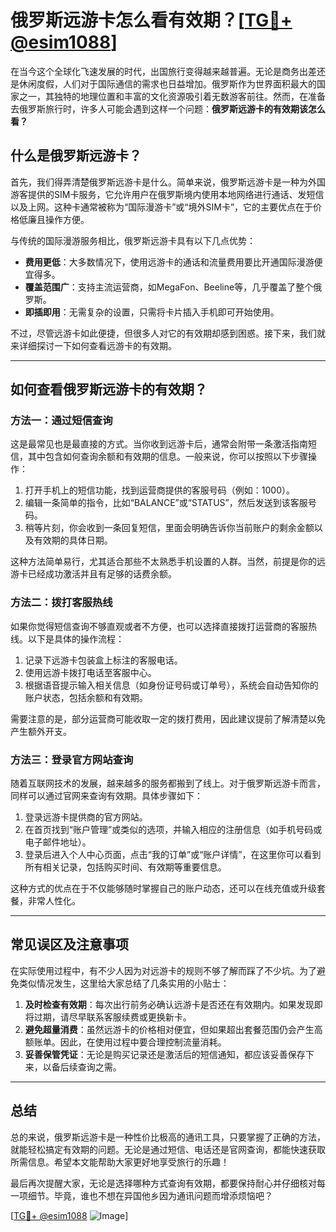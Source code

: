 # 俄罗斯远游卡怎么看有效期？[[TG💪+ @esim1088](https://t.me/s/esim1088)]

在当今这个全球化飞速发展的时代，出国旅行变得越来越普遍。无论是商务出差还是休闲度假，人们对于国际通信的需求也日益增加。俄罗斯作为世界面积最大的国家之一，其独特的地理位置和丰富的文化资源吸引着无数游客前往。然而，在准备去俄罗斯旅行时，许多人可能会遇到这样一个问题：**俄罗斯远游卡的有效期该怎么看？**

## 什么是俄罗斯远游卡？

首先，我们得弄清楚俄罗斯远游卡是什么。简单来说，俄罗斯远游卡是一种为外国游客提供的SIM卡服务，它允许用户在俄罗斯境内使用本地网络进行通话、发短信以及上网。这种卡通常被称为“国际漫游卡”或“境外SIM卡”，它的主要优点在于价格低廉且操作方便。

与传统的国际漫游服务相比，俄罗斯远游卡具有以下几点优势：
- **费用更低**：大多数情况下，使用远游卡的通话和流量费用要比开通国际漫游便宜得多。
- **覆盖范围广**：支持主流运营商，如MegaFon、Beeline等，几乎覆盖了整个俄罗斯。
- **即插即用**：无需复杂的设置，只需将卡片插入手机即可开始使用。

不过，尽管远游卡如此便捷，但很多人对它的有效期却感到困惑。接下来，我们就来详细探讨一下如何查看远游卡的有效期。

---

## 如何查看俄罗斯远游卡的有效期？

### 方法一：通过短信查询

这是最常见也是最直接的方式。当你收到远游卡后，通常会附带一条激活指南短信，其中包含如何查询余额和有效期的信息。一般来说，你可以按照以下步骤操作：

1. 打开手机上的短信功能，找到运营商提供的客服号码（例如：1000）。
2. 编辑一条简单的指令，比如“BALANCE”或“STATUS”，然后发送到该客服号码。
3. 稍等片刻，你会收到一条回复短信，里面会明确告诉你当前账户的剩余金额以及有效期的具体日期。

这种方法简单易行，尤其适合那些不太熟悉手机设置的人群。当然，前提是你的远游卡已经成功激活并且有足够的话费余额。

### 方法二：拨打客服热线

如果你觉得短信查询不够直观或者不方便，也可以选择直接拨打运营商的客服热线。以下是具体的操作流程：

1. 记录下远游卡包装盒上标注的客服电话。
2. 使用远游卡拨打电话至客服中心。
3. 根据语音提示输入相关信息（如身份证号码或订单号），系统会自动告知你的账户状态，包括余额和有效期。

需要注意的是，部分运营商可能收取一定的拨打费用，因此建议提前了解清楚以免产生额外开支。

### 方法三：登录官方网站查询

随着互联网技术的发展，越来越多的服务都搬到了线上。对于俄罗斯远游卡而言，同样可以通过官网来查询有效期。具体步骤如下：

1. 登录远游卡提供商的官方网站。
2. 在首页找到“账户管理”或类似的选项，并输入相应的注册信息（如手机号码或电子邮件地址）。
3. 登录后进入个人中心页面，点击“我的订单”或“账户详情”，在这里你可以看到所有相关记录，包括购买时间、有效期等重要信息。

这种方式的优点在于不仅能够随时掌握自己的账户动态，还可以在线充值或升级套餐，非常人性化。

---

## 常见误区及注意事项

在实际使用过程中，有不少人因为对远游卡的规则不够了解而踩了不少坑。为了避免类似情况发生，这里给大家总结了几条实用的小贴士：

1. **及时检查有效期**：每次出行前务必确认远游卡是否还在有效期内。如果发现即将过期，请尽早联系客服续费或更换新卡。
2. **避免超量消费**：虽然远游卡的价格相对便宜，但如果超出套餐范围仍会产生高额账单。因此，在使用过程中要合理控制流量消耗。
3. **妥善保管凭证**：无论是购买记录还是激活后的短信通知，都应该妥善保存下来，以备后续查询之需。

---

## 总结

总的来说，俄罗斯远游卡是一种性价比极高的通讯工具，只要掌握了正确的方法，就能轻松搞定有效期的问题。无论是通过短信、电话还是官网查询，都能快速获取所需信息。希望本文能帮助大家更好地享受旅行的乐趣！

最后再次提醒大家，无论是选择哪种方式查询有效期，都要保持耐心并仔细核对每一项细节。毕竟，谁也不想在异国他乡因为通讯问题而增添烦恼吧？

[[TG💪+ @esim1088](https://t.me/s/esim1088) ![Image](https://i.postimg.cc/4NQfJmqS/Snipaste-2025-05-13-00-14-12.png)]